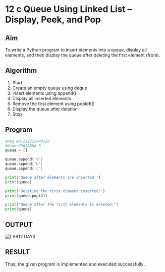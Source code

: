 # 12 c Queue Using Linked List – Display, Peek, and Pop

## Aim

To write a Python program to insert elements into a queue, display all elements, and then display the queue after deleting the first element (front).


## Algorithm

1. Start
2. Create an empty queue using deque
3. Insert elements using append()
4. Display all inserted elements
5. Remove the first element using popleft()
6. Display the queue after deletion
7. Stop


## Program

```python
#Reg.NO:212222040120
#Name:PRASANNA R
queue = []

queue.append('a')
queue.append('b')
queue.append('c')

print('Queue after elements are inserted:')
print(queue)

print('Deleting the first element inserted:')
print(queue.pop(0))

print("Queue after the first elements is deleted:")
print(queue)
```

## OUTPUT
![LAB12 DAY3](https://github.com/user-attachments/assets/64ea3acd-fee1-46d6-a790-9a72f7ecc617)

## RESULT
Thus, the given program is implemented and executed successfully .
